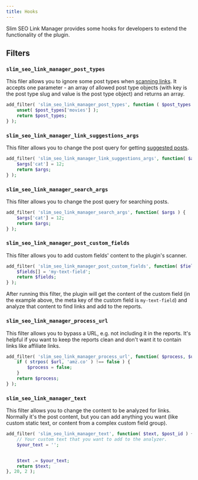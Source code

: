 ```yaml
---
title: Hooks
---
```


Slim SEO Link Manager provides some hooks for developers to extend the functionality of the plugin.

## Filters

### `slim_seo_link_manager_post_types`

This filer allows you to ignore some post types when [scanning links](/slim-seo-link-manager/scanning-links/). It accepts one parameter - an array of allowed post type objects (with key is the post type slug and value is the post type object) and returns an array.

```php
add_filter( 'slim_seo_link_manager_post_types', function ( $post_types ) {
	unset( $post_types['movies'] );
	return $post_types;
} );
```

### `slim_seo_link_manager_link_suggestions_args`

This filter allows you to change the post query for getting [suggested posts](/slim-seo-link-manager/post-links/#link-suggestions).

```php
add_filter( 'slim_seo_link_manager_link_suggestions_args', function( $args ) {
	$args['cat'] = 12;
	return $args;
} );
```

### `slim_seo_link_manager_search_args`

This filter allows you to change the post query for searching posts.

```php
add_filter( 'slim_seo_link_manager_search_args', function( $args ) {
	$args['cat'] = 12;
	return $args;
} );
```

### `slim_seo_link_manager_post_custom_fields`

This filter allows you to add custom fields' content to the plugin's scanner.

```php
add_filter( 'slim_seo_link_manager_post_custom_fields', function( $fields ) {
	$fields[] = 'my-text-field';
	return $fields;
} );
```

After running this filter, the plugin will get the content of the custom field (in the example above, the meta key of the custom field is `my-text-field`) and analyze that content to find links and add to the reports.

### `slim_seo_link_manager_process_url`

This filter allows you to bypass a URL, e.g. not including it in the reports. It's helpful if you want to keep the reports clean and don't want it to contain links like affiliate links.

```php
add_filter( 'slim_seo_link_manager_process_url', function( $process, $url ) {
	if ( strpos( $url, 'amz.co' ) !== false ) {
		$process = false;
	}
	return $process;
} );
```

### `slim_seo_link_manager_text`

This filter allows you to change the content to be analyzed for links. Normally it's the post content, but you can add anything you want (like custom static text, or content from a complex custom field group).

```php
add_filter( 'slim_seo_link_manager_text', function( $text, $post_id ) {
	// Your custom text that you want to add to the analyzer.
	$your_text = '';


	$text .= $your_text;
	return $text;
}, 20, 2 );
```

